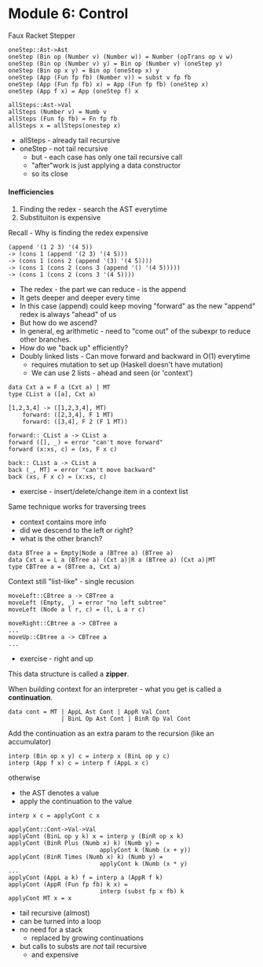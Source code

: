 # Module 6: Control
Faux Racket Stepper
```
oneStep::Ast->Ast
oneStep (Bin op (Number v) (Number w)) = Number (opTrans op v w)
oneStep (Bin op (Number v) y) = Bin op (Number v) (oneStep y)
oneStep (Bin op x y) = Bin op (oneStep x) y
oneStep (App (Fun fp fb) (Number v)) = subst v fp fb
oneStep (App (Fun fp fb) x) = App (Fun fp fb) (oneStep x)
oneStep (App f x) = App (oneStep f) x

allSteps::Ast->Val
allSteps (Number v) = Numb v
allSteps (Fun fp fb) = Fn fp fb
allSteps x = allSteps(onestep x)
```
- allSteps - already tail recursive
- oneStep - not tail recursive
  - but - each case has only one tail recursive call
  - "after"work is just applying a data constructor
  - so its close

#### Inefficiencies
1. Finding the redex - search the AST everytime
2. Substituiton is expensive

Recall - Why is finding the redex expensive
```
(append '(1 2 3) '(4 5))
-> (cons 1 (append '(2 3) '(4 5)))
-> (cons 1 (cons 2 (append '(3) '(4 5))))
-> (cons 1 (cons 2 (cons 3 (append '() '(4 5)))))
-> (cons 1 (cons 2 (cons 3 '(4 5))))
```
- The redex - the part we can reduce - is the append
- It gets deeper and deeper every time
- In this case (append) could keep moving "forward" as the new "append" redex is always "ahead" of us
- But how do we ascend?
- In general, eg arithmetic - need to "come out" of the subexpr to reduce other branches.
- How do we "back up" efficiently?
- Doubly linked lists - Can move forward and backward in O(1) everytime
  - requires mutation to set up (Haskell doesn't have mutation)
  - We can use 2 lists - ahead and seen (or 'context')

```
data Cxt a = F a (Cxt a) | MT
type CList a ([a], Cxt a)

[1,2,3,4] -> ([1,2,3,4], MT)
    forward: ([2,3,4], F 1 MT)
    forward: ([3,4], F 2 (F 1 MT))

forward:: CList a -> CList a
forward ([], _) = error "can't move forward"
forward (x:xs, c) = (xs, F x c)

back:: CList a -> CList a
back (_, MT) = error "can't move backward"
back (xs, F x c) = (x:xs, c)
```
- exercise - insert/delete/change item in a context list

Same technique works for traversing trees
- context contains more info
 - did we descend to the left or right?
 - what is the other branch?

```
data BTree a = Empty|Node a (BTree a) (BTree a)
data Cxt a = L a (BTree a) (Cxt a)|R a (BTree a) (Cxt a)|MT
type CBTree a = (BTree a, Cxt a)
```
Context still "list-like" - single recusion
```
moveLeft::CBtree a -> CBTree a
moveLeft (Empty, _) = error "no left subtree"
moveLeft (Node a l r, c) = (l, L a r c)

moveRight::CBtree a -> CBTree a
...
moveUp::CBtree a -> CBTree a
...
```
- exercise - right and up

This data structure is called a **zipper**.

When building context for an interpreter - what you get is called a **continuation**.

```
data cont = MT | AppL Ast Cont | AppR Val Cont
               | BinL Op Ast Cont | BinR Op Val Cont
```

Add the continuation as an extra param to the recursion (like an accumulator)

```
interp (Bin op x y) c = interp x (BinL op y c)
interp (App f x) c = interp f (AppL x c)
```
otherwise
- the AST denotes a value
- apply the continuation to the value

```
interp x c = applyCont c x

applyCont::Cont->Val->Val
applyCont (BinL op y k) x = interp y (BinR op x k)
applyCont (BinR Plus (Numb x) k) (Numb y) =
                          applyCont k (Numb (x + y))
applyCont (BinR Times (Numb x) k) (Numb y) =
                          applyCont k (Numb (x * y)
...
applyCont (AppL a k) f = interp a (AppR f k)
applyCont (AppR (Fun fp fb) k x) =
                          interp (subst fp x fb) k
applyCont MT x = x
```
- tail recursive (almost)
- can be turned into a loop
- no need for a stack
  - replaced by growing continuations
- but calls to substs are *not* tail recursive
  - and expensive
